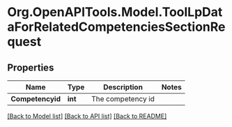 # Org.OpenAPITools.Model.ToolLpDataForRelatedCompetenciesSectionRequest

## Properties

Name | Type | Description | Notes
------------ | ------------- | ------------- | -------------
**Competencyid** | **int** | The competency id | 

[[Back to Model list]](../README.md#documentation-for-models) [[Back to API list]](../README.md#documentation-for-api-endpoints) [[Back to README]](../README.md)


